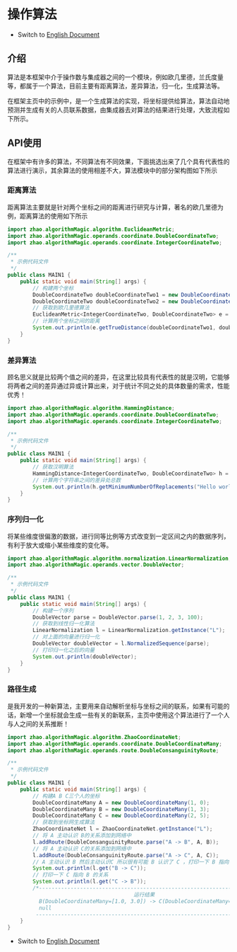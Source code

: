 # 操作算法

- Switch
  to [English Document](https://github.com/BeardedManZhao/algorithmStar/blob/main/KnowledgeDocument/OperationAlgorithm.md)

## 介绍

算法是本框架中介于操作数与集成器之间的一个模块，例如欧几里德，兰氏度量等，都属于一个算法，目前主要有距离算法，差异算法，归一化，生成算法等。

在框架主页中的示例中，是一个生成算法的实现，将坐标提供给算法，算法自动地预测并生成有关的人员联系数据，由集成器去对算法的结果进行处理，大致流程如下所示。
![]()

## API使用

在框架中有许多的算法，不同算法有不同效果，下面挑选出来了几个具有代表性的算法进行演示，其余算法的使用相差不大，算法模块中的部分架构图如下所示
![]()

### 距离算法

距离算法主要就是针对两个坐标之间的距离进行研究与计算，著名的欧几里德为例，距离算法的使用如下所示

```java
import zhao.algorithmMagic.algorithm.EuclideanMetric;
import zhao.algorithmMagic.operands.coordinate.DoubleCoordinateTwo;
import zhao.algorithmMagic.operands.coordinate.IntegerCoordinateTwo;

/**
 * 示例代码文件
 */
public class MAIN1 {
    public static void main(String[] args) {
        // 构建两个坐标
        DoubleCoordinateTwo doubleCoordinateTwo1 = new DoubleCoordinateTwo(1, 3);
        DoubleCoordinateTwo doubleCoordinateTwo2 = new DoubleCoordinateTwo(1, 5);
        // 获取到欧几里德算法
        EuclideanMetric<IntegerCoordinateTwo, DoubleCoordinateTwo> e = EuclideanMetric.getInstance("E");
        // 计算两个坐标之间的距离
        System.out.println(e.getTrueDistance(doubleCoordinateTwo1, doubleCoordinateTwo2));
    }
}
```

### 差异算法

顾名思义就是比较两个值之间的差异，在这里比较具有代表性的就是汉明，它能够将两者之间的差异通过异或计算出来，对于统计不同之处的具体数量的需求，性能优秀！

```java
import zhao.algorithmMagic.algorithm.HammingDistance;
import zhao.algorithmMagic.operands.coordinate.DoubleCoordinateTwo;
import zhao.algorithmMagic.operands.coordinate.IntegerCoordinateTwo;

/**
 * 示例代码文件
 */
public class MAIN1 {
    public static void main(String[] args) {
        // 获取汉明算法
        HammingDistance<IntegerCoordinateTwo, DoubleCoordinateTwo> h = HammingDistance.getInstance("H");
        // 计算两个字符串之间的差异处总数
        System.out.println(h.getMinimumNumberOfReplacements("Hello world!", "Hello algorithmStar"));
    }
}
```

### 序列归一化

将某些维度很偏激的数据，进行同等比例等方式改变到一定区间之内的数据序列，有利于放大或缩小某些维度的变化等。

```java
import zhao.algorithmMagic.algorithm.normalization.LinearNormalization;
import zhao.algorithmMagic.operands.vector.DoubleVector;

/**
 * 示例代码文件
 */
public class MAIN1 {
    public static void main(String[] args) {
        // 构建一个序列
        DoubleVector parse = DoubleVector.parse(1, 2, 3, 100);
        // 获取到线性归一化算法
        LinearNormalization l = LinearNormalization.getInstance("L");
        // 对上面的向量进行归一化
        DoubleVector doubleVector = l.NormalizedSequence(parse);
        // 打印归一化之后的向量
        System.out.println(doubleVector);
    }
}
```

### 路径生成

是我开发的一种新算法，主要用来自动解析坐标与坐标之间的联系，如果有可能的话，新增一个坐标就会生成一些有关的新联系，主页中使用这个算法进行了一个人与人之间的关系推断！

```java
import zhao.algorithmMagic.algorithm.ZhaoCoordinateNet;
import zhao.algorithmMagic.operands.coordinate.DoubleCoordinateMany;
import zhao.algorithmMagic.operands.route.DoubleConsanguinityRoute;

/**
 * 示例代码文件
 */
public class MAIN1 {
    public static void main(String[] args) {
        // 构建A B C三个人的坐标
        DoubleCoordinateMany A = new DoubleCoordinateMany(1, 0);
        DoubleCoordinateMany B = new DoubleCoordinateMany(1, 3);
        DoubleCoordinateMany C = new DoubleCoordinateMany(2, 5);
        // 获取到坐标网生成算法
        ZhaoCoordinateNet l = ZhaoCoordinateNet.getInstance("L");
        // 将 A 主动认识 B的关系添加到网络中
        l.addRoute(DoubleConsanguinityRoute.parse("A -> B", A, B));
        // 将 A 主动认识 C的关系添加到网络中
        l.addRoute(DoubleConsanguinityRoute.parse("A -> C", A, C));
        // A 主动认识 B 然后主动认识C 所以很有可能 B 认识了 C ，打印一下 B 指向 C的关系是否会生成
        System.out.println(l.get("B -> C"));
        // 打印一下 C 指向 B 的关系
        System.out.println(l.get("C -> B"));
        /*------------------------------------------------------------------------
                                        运行结果
          B(DoubleCoordinateMany=[1.0, 3.0]) -> C(DoubleCoordinateMany=[2.0, 5.0])
          null
         ------------------------------------------------------------------------*/
    }
}
```

- Switch
  to [English Document](https://github.com/BeardedManZhao/algorithmStar/blob/main/KnowledgeDocument/OperationAlgorithm.md)
